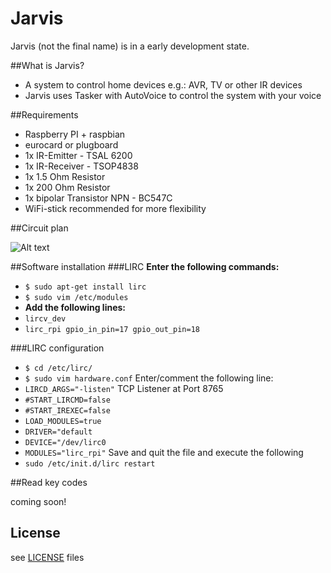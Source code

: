 Jarvis
======

Jarvis (not the final name) is in a early development state.

##What is Jarvis?
- A system to control home devices e.g.: AVR, TV or other IR devices
- Jarvis uses Tasker with AutoVoice to control the system with your voice

##Requirements
- Raspberry PI + raspbian
- eurocard or plugboard
- 1x IR-Emitter - TSAL 6200
- 1x IR-Receiver - TSOP4838
- 1x 1.5 Ohm Resistor 
- 1x 200 Ohm Resistor
- 1x bipolar Transistor NPN - BC547C
- WiFi-stick recommended for more flexibility

##Circuit plan

![Alt text](https://github.com/Lyr3x/Jarvis/blob/master/circuit/Circuit-plan_Steckplatine.png "Circuit Plan")

##Software installation
###LIRC
**Enter the following commands:**
- ```$ sudo apt-get install lirc```
- ```$ sudo vim /etc/modules```
- **Add the following lines:**
- ```lircv_dev```
- ```lirc_rpi gpio_in_pin=17 gpio_out_pin=18```

###LIRC configuration
- ```$ cd /etc/lirc/```
- ```$ sudo vim hardware.conf```
Enter/comment the following line: 
- ```LIRCD_ARGS="-listen"``` TCP Listener at Port 8765
- ```#START_LIRCMD=false```
- ```#START_IREXEC=false```
- ```LOAD_MODULES=true```
- ```DRIVER="default```
- ```DEVICE="/dev/lirc0```
- ```MODULES="lirc_rpi"```
Save and quit the file and execute the following
- ```sudo /etc/init.d/lirc restart```

##Read key codes

coming soon!

## License
see [LICENSE](https://github.com/Lyr3x/Jarvis/blob/master/LICENSE) files
